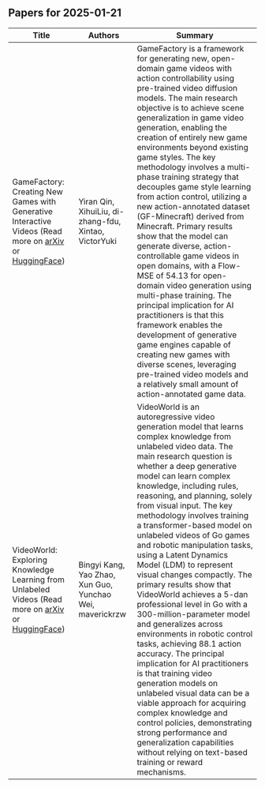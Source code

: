 

## Papers for 2025-01-21

| Title | Authors | Summary |
|-------|---------|---------|
| GameFactory: Creating New Games with Generative Interactive Videos (Read more on [arXiv](https://arxiv.org/abs/2501.08325) or [HuggingFace](https://huggingface.co/papers/2501.08325))| Yiran Qin, XihuiLiu, di-zhang-fdu, Xintao, VictorYuki | GameFactory is a framework for generating new, open-domain game videos with action controllability using pre-trained video diffusion models. The main research objective is to achieve scene generalization in game video generation, enabling the creation of entirely new game environments beyond existing game styles. The key methodology involves a multi-phase training strategy that decouples game style learning from action control, utilizing a new action-annotated dataset (GF-Minecraft) derived from Minecraft. Primary results show that the model can generate diverse, action-controllable game videos in open domains, with a Flow-MSE of 54.13 for open-domain video generation using multi-phase training. The principal implication for AI practitioners is that this framework enables the development of generative game engines capable of creating new games with diverse scenes, leveraging pre-trained video models and a relatively small amount of action-annotated game data.  |
| VideoWorld: Exploring Knowledge Learning from Unlabeled Videos (Read more on [arXiv](https://arxiv.org/abs/2501.09781) or [HuggingFace](https://huggingface.co/papers/2501.09781))| Bingyi Kang, Yao Zhao, Xun Guo, Yunchao Wei, maverickrzw | VideoWorld is an autoregressive video generation model that learns complex knowledge from unlabeled video data. The main research question is whether a deep generative model can learn complex knowledge, including rules, reasoning, and planning, solely from visual input. The key methodology involves training a transformer-based model on unlabeled videos of Go games and robotic manipulation tasks, using a Latent Dynamics Model (LDM) to represent visual changes compactly. The primary results show that VideoWorld achieves a 5-dan professional level in Go with a 300-million-parameter model and generalizes across environments in robotic control tasks, achieving 88.1 action accuracy. The principal implication for AI practitioners is that training video generation models on unlabeled visual data can be a viable approach for acquiring complex knowledge and control policies, demonstrating strong performance and generalization capabilities without relying on text-based training or reward mechanisms.  |

